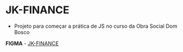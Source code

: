 # JK-FINANCE
 
* Projeto para começar a prática de JS no curso da Obra Social Dom Bosco

**FIGMA** - [JK-FINANCE](https://www.figma.com/design/m0Eh21JiDlt5zqdYu5KGh0/JK-Finance?m=auto&t=1p2JANmXl5ccW7TX-6)
